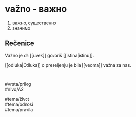 # važno - важно

1. важно, существенно  
2. значимо

## Rečenice

Važno je da [[uvek]] govoriš [[istina|istinu]].

[[odluka|Odluka]] o preseljenju je bila [[veoma]] važna za nas.

<br>

#vrsta/prilog  
#nivo/A2  

#tema/život  
#tema/odnosi  
#tema/pravila  

